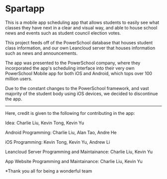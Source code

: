 # Spartapp

This is a mobile app scheduling app that allows students to easily see what classes they have next in a clear and visual way, and able to house school news and events such as student council election votes.

This project feeds off of the PowerSchool database that houses student class information, and our own Leancloud server that houses information such as news and announcements.

The app was presented to the PowerSchool company, where they incorporated the app's scheduling interface into their very own PowerSchool Mobile app for both iOS and Android, which tops over 100 million users.

Due to the constant changes to the PowerSchool framework, and vast majority of the student body using iOS devices, we decided to discontinue the app.

---

Here, credit is given to the following for contributing in the app:

Idea: Charlie Liu, Kevin Tong, Kevin Yu

Android Programming: Charlie Liu, Alan Tao, Andre He

iOS Programming: Kevin Tong, Kevin Yu, Andrew Li

Leancloud Server Programming and Maintainance: Charlie Liu, Kevin Yu

App Website Programming and Maintainance: Charlie Liu, Kevin Yu

*Thank you all for being a wonderful team
